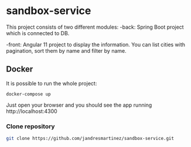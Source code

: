 # sandbox-service

This project consists of two different modules:
-back: Spring Boot project which is connected to DB.

-front: Angular 11 project to display the information. You can list cities with pagination, sort them by name and filter by name. 


## Docker
It is possible to run the whole project:

    docker-compose up 

Just open your browser and you should see the app running
    http://localhost:4300

### Clone repository

```bash
git clone https://github.com/jandresmartinez/sandbox-service.git
```
